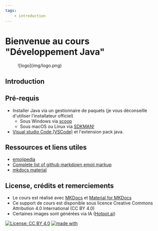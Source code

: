 ```yaml
---
tags:
    - introduction
---
```


# Bienvenue au cours "Développement Java"

<figure markdown>
  ![logo](img/logo.png)
</figure>

## Introduction

## Pré-requis

- Installer Java via un gestionnaire de paquets (je vous déconseille d'utiliser l'installateur officiel)
    - Sous Windows via [scoop](https://scoop.sh/#/)
    - Sous macOS ou Linux via [SDKMAN!](https://brew.sh/)
- [Visual studio Code (VSCode)](https://code.visualstudio.com/) et l'extension pack java.

## Ressources et liens utiles

- [emojipedia](https://emojipedia.org/)
- [Complete list of github markdown emoji markup](https://gist.github.com/rxaviers/7360908)
- [mkdocs material](https://squidfunk.github.io/mkdocs-material)

## License, crédits et remerciements

- Le cours est réalisé avec [MKDocs](https://www.mkdocs.org/) et [Material for MKDocs](https://squidfunk.github.io/mkdocs-material/)
- Ce support de cours est disponible sous licence Creative Commons Attribution 4.0 International (CC BY 4.0)
- Certaines images sont générées via IA ([Hotpot.ai](https://hotpot.ai/art-generator))

[![License: CC BY 4.0](https://img.shields.io/badge/License-CC_BY_4.0-lightgrey.svg)](https://creativecommons.org/licenses/by/4.0/)
[![made with](https://img.shields.io/badge/made%20with-mkdocs%20material-yellowgreen)](https://squidfunk.github.io/mkdocs-material/)
